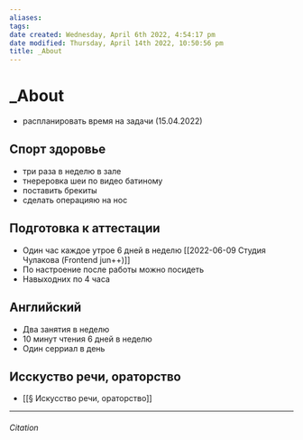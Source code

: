 ```yaml
---
aliases: 
tags: 
date created: Wednesday, April 6th 2022, 4:54:17 pm
date modified: Thursday, April 14th 2022, 10:50:56 pm
title: _About
---
```


# _About

- распланировать время на задачи (15.04.2022)

## Спорт здоровье

- три раза в неделю в зале
- тнереровка шеи по видео батиному
- поставить брекиты
- сделать операцияю на нос

## Подготовка к аттестации

- Один час каждое утрое 6 дней в неделю  [[2022-06-09 Студия Чулакова (Frontend jun++)]]
- По настроение после работы можно посидеть
- Навыходних по 4 часа

## Английский

- Два занятия в неделю
- 10 минут чтения  6 дней в неделю
- Один серриал в день

## Исскуство речи, ораторство

- [[§ Искусство речи, ораторство]]

---

###### Citation
